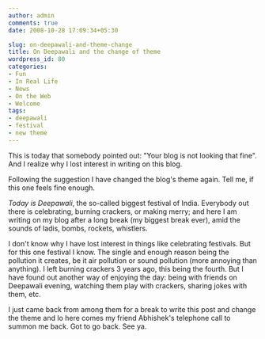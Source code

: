 ```yaml
---
author: admin
comments: true
date: 2008-10-28 17:09:34+05:30

slug: on-deepawali-and-theme-change
title: On Deepawali and the change of theme
wordpress_id: 80
categories:
- Fun
- In Real Life
- News
- On the Web
- Welcome
tags:
- deepawali
- festival
- new theme
---
```


This is today that somebody pointed out: "Your blog is not looking that fine". And I realize why I lost interest in writing on this blog.

Following the suggestion I have changed the blog's theme again. Tell me, if this one feels fine enough.

_Today is Deepawali_, the so-called biggest festival of India. Everybody out there is celebrating, burning crackers, or making merry; and here I am writing on my blog after a long break (my biggest break ever), amid the sounds of ladis, bombs, rockets, whistlers.

I don't know why I have lost interest in things like celebrating festivals. But for this one festival I know. The single and enough reason being the pollution it creates, be it air pollution or sound pollution (more annoying than anything). I left burning crackers 3 years ago, this being the fourth. But I have found out another way of enjoying the day: being with friends on Deepawali evening, watching them play with crackers, sharing jokes with them, etc.

I just came back from among them for a break to write this post and change the theme and lo here comes my friend Abhishek's telephone call to summon me back. Got to go back. See ya.
